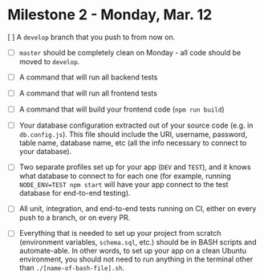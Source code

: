 # Milestone 2 - Monday, Mar. 12

[ ] A `develop` branch that you push to from now on.
* [ ] `master` should be completely clean on Monday - all code should be moved to `develop`.                                        
* [ ] A command that will run all backend tests
* [ ] A command that will run all frontend tests
* [ ] A command that will build your frontend code (`npm run build`)
* [ ] Your database configuration extracted out of your source code (e.g. in `db.config.js`). This file should include the URI, username, password, table name, database name, etc (all the info necessary to connect to your database).
* [ ] Two separate profiles set up for your app (`DEV` and `TEST`), and it knows what database to connect to for each one (for example, running `NODE_ENV=TEST npm start` will have your app connect to the test database for end-to-end testing).
* [ ] All unit, integration, and end-to-end tests running on CI, either on every push to a branch, or on every PR.
* [ ] Everything that is needed to set up your project from scratch (environment variables, `schema.sql`, etc.) should be in BASH scripts and automate-able. In other words, to set up your app on a clean Ubuntu environment, you should not need to run anything in the terminal other than `./[name-of-bash-file].sh`.


